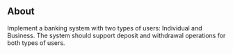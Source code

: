 ## About

Implement a banking system with two types of users: Individual and Business. The system should
support deposit and withdrawal operations for both types of users.